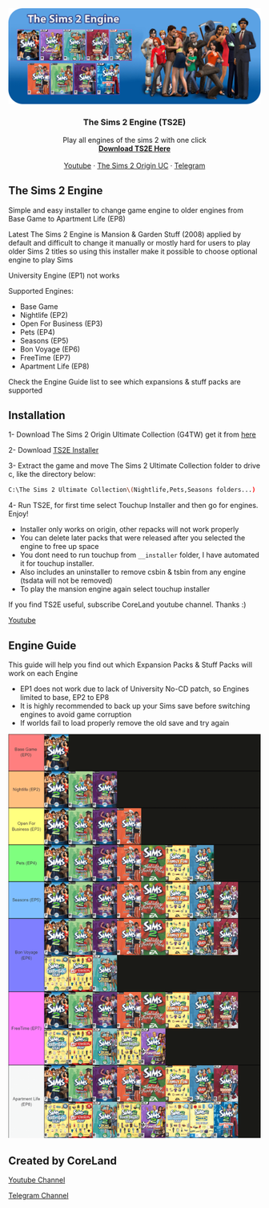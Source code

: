 <!-- PROJECT BANNER -->
<div align="center">
  <a href="https://github.com/erfan2255/TS2E">
    <img src="images/banner.png" alt="BANNER">
  </a>

  <h3 align="center">The Sims 2 Engine (TS2E)</h3>
  <p align="center">
    Play all engines of the sims 2 with one click
    <br/>
    <a href="https://github.com/erfan2255/TS2E/releases"><strong>Download TS2E Here</strong></a>
    <br />
    <br />
    <a href="https://youtube.com/@coreland2">Youtube</a>
    ·
    <a href="https://55woodlandrive.tumblr.com/post/643865013442969600/this-is-a-re-upload-of-g4tws-the-sims-2-origin">The Sims 2 Origin UC</a>
    ·
    <a href="https://t.me/coreland">Telegram</a>
  </p>
</div>

<!-- THE SIMS 2 ENGINE -->
## The Sims 2 Engine

Simple and easy installer to change game engine to older engines from Base Game to Apartment Life (EP8)

Latest The Sims 2 Engine is Mansion & Garden Stuff (2008) applied by default and difficult to change it manually or mostly hard for users to play older Sims 2 titles so using this installer make it possible to choose optional engine to play Sims

University Engine (EP1) not works

Supported Engines:
* Base Game
* Nightlife (EP2)
* Open For Business (EP3)
* Pets (EP4)
* Seasons (EP5)
* Bon Voyage (EP6)
* FreeTime (EP7)
* Apartment Life (EP8)

Check the Engine Guide list to see which expansions & stuff packs are supported

<!-- INSTALLATION -->
## Installation

1- Download The Sims 2 Origin Ultimate Collection (G4TW) get it from [here](https://55woodlandrive.tumblr.com/post/643865013442969600/this-is-a-re-upload-of-g4tws-the-sims-2-origin)

2- Download [TS2E Installer](https://github.com/erfan2255/TS2E/releases) 

3- Extract the game and move The Sims 2 Ultimate Collection folder to drive c, like the directory below: 
   ```sh
   C:\The Sims 2 Ultimate Collection\(Nightlife,Pets,Seasons folders...) 
   ```
4- Run TS2E, for first time select Touchup Installer and then go for engines. Enjoy!
* Installer only works on origin, other repacks will not work properly
* You can delete later packs that were released after you selected the engine to free up space
* You dont need to run touchup from `__installer` folder, I have automated it for touchup installer.
* Also includes an uninstaller to remove csbin & tsbin from any engine (tsdata will not be removed)
* To play the mansion engine again select touchup installer

If you find TS2E useful, subscribe CoreLand youtube channel. Thanks :)

[Youtube](https://youtube.com/@coreland2)

<!-- ENGINE GUIDE -->
## Engine Guide

This guide will help you find out which Expansion Packs & Stuff Packs will work on each Engine
* EP1 does not work due to lack of University No-CD patch, so Engines limited to base, EP2 to EP8
* It is highly recommended to back up your Sims save before switching engines to avoid game corruption
* If worlds fail to load properly remove the old save and try again
<div align="center">
  <a href="https://github.com/erfan2255/TS2E/blob/main/images/engineguide.png">
    <img src="images/engineguide.png" alt="enguide">
  </a>
  </div>
  



<!-- CORELAND LINKS -->
## Created by CoreLand

[Youtube Channel](https://youtube.com/@coreland2)

[Telegram Channel](https://t.me/coreland)
